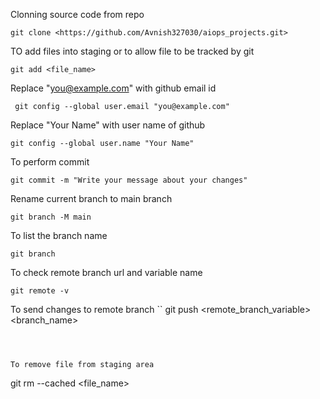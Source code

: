 Clonning source code from repo

```
git clone <https://github.com/Avnish327030/aiops_projects.git>
```

TO add files into staging or to allow file to be tracked by git
```
git add <file_name>
```
Replace "you@example.com" with github email id
```
 git config --global user.email "you@example.com"
```

Replace "Your Name" with user name of github
```
git config --global user.name "Your Name"
```

To perform commit
```
git commit -m "Write your message about your changes"
```

Rename current branch to main branch
```
git branch -M main
```

To list the branch name
```
git branch
```

To check remote branch url and variable name
```
git remote -v
```


To send changes to remote branch
``
git push <remote_branch_variable> <branch_name>
```



To remove file from staging area
```
git rm --cached <file_name>
```